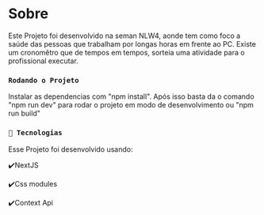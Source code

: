 # Sobre

Este Projeto foi desenvolvido na seman NLW4, aonde tem como foco a saúde das pessoas que trabalham por longas horas em frente ao PC.
Existe um cronomêtro que de tempos em tempos, sorteia uma atividade para o profissional executar.

### `Rodando o Projeto `

Instalar as dependencias com "npm install".
Após isso basta da o comando "npm run dev" para rodar o projeto em modo de desenvolvimento ou "npm run build"

### `🚀 Tecnologias `

Esse Projeto foi desenvolvido usando:

✔️NextJS

✔️Css modules

✔️Context Api
